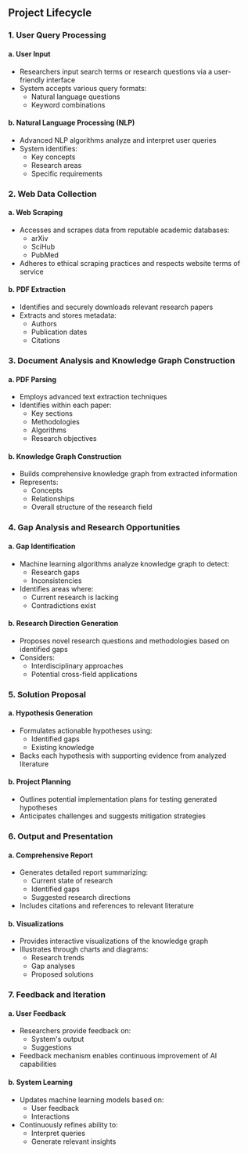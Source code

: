 ## Project Lifecycle

### 1. User Query Processing

#### a. User Input
- Researchers input search terms or research questions via a user-friendly interface
- System accepts various query formats:
  - Natural language questions
  - Keyword combinations

#### b. Natural Language Processing (NLP)
- Advanced NLP algorithms analyze and interpret user queries
- System identifies:
  - Key concepts
  - Research areas
  - Specific requirements

### 2. Web Data Collection

#### a. Web Scraping
- Accesses and scrapes data from reputable academic databases:
  - arXiv
  - SciHub
  - PubMed
- Adheres to ethical scraping practices and respects website terms of service

#### b. PDF Extraction
- Identifies and securely downloads relevant research papers
- Extracts and stores metadata:
  - Authors
  - Publication dates
  - Citations

### 3. Document Analysis and Knowledge Graph Construction

#### a. PDF Parsing
- Employs advanced text extraction techniques
- Identifies within each paper:
  - Key sections
  - Methodologies
  - Algorithms
  - Research objectives

#### b. Knowledge Graph Construction
- Builds comprehensive knowledge graph from extracted information
- Represents:
  - Concepts
  - Relationships
  - Overall structure of the research field

### 4. Gap Analysis and Research Opportunities

#### a. Gap Identification
- Machine learning algorithms analyze knowledge graph to detect:
  - Research gaps
  - Inconsistencies
- Identifies areas where:
  - Current research is lacking
  - Contradictions exist

#### b. Research Direction Generation
- Proposes novel research questions and methodologies based on identified gaps
- Considers:
  - Interdisciplinary approaches
  - Potential cross-field applications

### 5. Solution Proposal

#### a. Hypothesis Generation
- Formulates actionable hypotheses using:
  - Identified gaps
  - Existing knowledge
- Backs each hypothesis with supporting evidence from analyzed literature

#### b. Project Planning
- Outlines potential implementation plans for testing generated hypotheses
- Anticipates challenges and suggests mitigation strategies

### 6. Output and Presentation

#### a. Comprehensive Report
- Generates detailed report summarizing:
  - Current state of research
  - Identified gaps
  - Suggested research directions
- Includes citations and references to relevant literature

#### b. Visualizations
- Provides interactive visualizations of the knowledge graph
- Illustrates through charts and diagrams:
  - Research trends
  - Gap analyses
  - Proposed solutions

### 7. Feedback and Iteration

#### a. User Feedback
- Researchers provide feedback on:
  - System's output
  - Suggestions
- Feedback mechanism enables continuous improvement of AI capabilities

#### b. System Learning
- Updates machine learning models based on:
  - User feedback
  - Interactions
- Continuously refines ability to:
  - Interpret queries
  - Generate relevant insights
